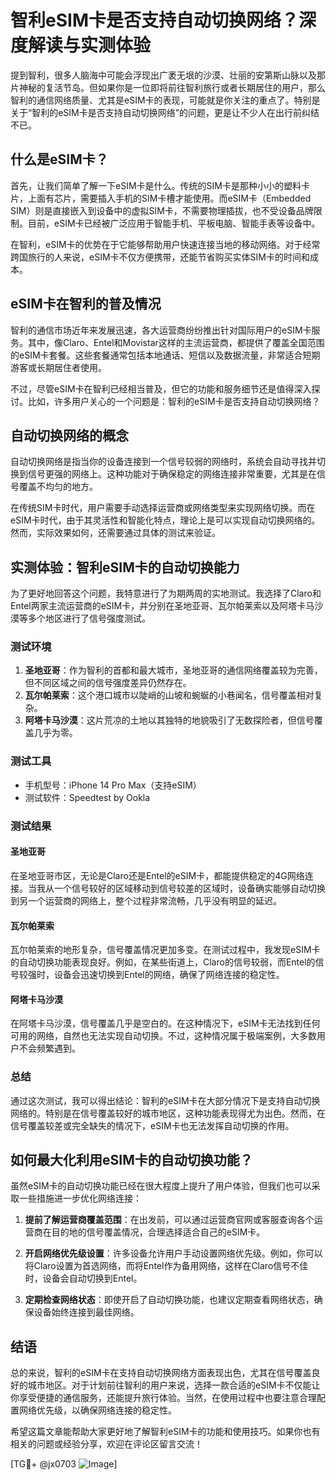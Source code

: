 # 智利eSIM卡是否支持自动切换网络？深度解读与实测体验

提到智利，很多人脑海中可能会浮现出广袤无垠的沙漠、壮丽的安第斯山脉以及那片神秘的复活节岛。但如果你是一位即将前往智利旅行或者长期居住的用户，那么智利的通信网络质量、尤其是eSIM卡的表现，可能就是你关注的重点了。特别是关于“智利的eSIM卡是否支持自动切换网络”的问题，更是让不少人在出行前纠结不已。

## 什么是eSIM卡？

首先，让我们简单了解一下eSIM卡是什么。传统的SIM卡是那种小小的塑料卡片，上面有芯片，需要插入手机的SIM卡槽才能使用。而eSIM卡（Embedded SIM）则是直接嵌入到设备中的虚拟SIM卡，不需要物理插拔，也不受设备品牌限制。目前，eSIM卡已经被广泛应用于智能手机、平板电脑、智能手表等设备中。

在智利，eSIM卡的优势在于它能够帮助用户快速连接当地的移动网络。对于经常跨国旅行的人来说，eSIM卡不仅方便携带，还能节省购买实体SIM卡的时间和成本。

## eSIM卡在智利的普及情况

智利的通信市场近年来发展迅速，各大运营商纷纷推出针对国际用户的eSIM卡服务。其中，像Claro、Entel和Movistar这样的主流运营商，都提供了覆盖全国范围的eSIM卡套餐。这些套餐通常包括本地通话、短信以及数据流量，非常适合短期游客或长期居住者使用。

不过，尽管eSIM卡在智利已经相当普及，但它的功能和服务细节还是值得深入探讨。比如，许多用户关心的一个问题是：智利的eSIM卡是否支持自动切换网络？

## 自动切换网络的概念

自动切换网络是指当你的设备连接到一个信号较弱的网络时，系统会自动寻找并切换到信号更强的网络上。这种功能对于确保稳定的网络连接非常重要，尤其是在信号覆盖不均匀的地方。

在传统SIM卡时代，用户需要手动选择运营商或网络类型来实现网络切换。而在eSIM卡时代，由于其灵活性和智能化特点，理论上是可以实现自动切换网络的。然而，实际效果如何，还需要通过具体的测试来验证。

## 实测体验：智利eSIM卡的自动切换能力

为了更好地回答这个问题，我特意进行了为期两周的实地测试。我选择了Claro和Entel两家主流运营商的eSIM卡，并分别在圣地亚哥、瓦尔帕莱索以及阿塔卡马沙漠等多个地区进行了信号强度测试。

### 测试环境

1. **圣地亚哥**：作为智利的首都和最大城市，圣地亚哥的通信网络覆盖较为完善，但不同区域之间的信号强度差异仍然存在。
2. **瓦尔帕莱索**：这个港口城市以陡峭的山坡和蜿蜒的小巷闻名，信号覆盖相对复杂。
3. **阿塔卡马沙漠**：这片荒凉的土地以其独特的地貌吸引了无数探险者，但信号覆盖几乎为零。

### 测试工具

- 手机型号：iPhone 14 Pro Max（支持eSIM）
- 测试软件：Speedtest by Ookla

### 测试结果

#### 圣地亚哥
在圣地亚哥市区，无论是Claro还是Entel的eSIM卡，都能提供稳定的4G网络连接。当我从一个信号较好的区域移动到信号较差的区域时，设备确实能够自动切换到另一个运营商的网络上，整个过程非常流畅，几乎没有明显的延迟。

#### 瓦尔帕莱索
瓦尔帕莱索的地形复杂，信号覆盖情况更加多变。在测试过程中，我发现eSIM卡的自动切换功能表现良好。例如，在某些街道上，Claro的信号较弱，而Entel的信号较强时，设备会迅速切换到Entel的网络，确保了网络连接的稳定性。

#### 阿塔卡马沙漠
在阿塔卡马沙漠，信号覆盖几乎是空白的。在这种情况下，eSIM卡无法找到任何可用的网络，自然也无法实现自动切换。不过，这种情况属于极端案例，大多数用户不会频繁遇到。

### 总结
通过这次测试，我可以得出结论：智利的eSIM卡在大部分情况下是支持自动切换网络的。特别是在信号覆盖较好的城市地区，这种功能表现得尤为出色。然而，在信号覆盖较差或完全缺失的情况下，eSIM卡也无法发挥自动切换的作用。

## 如何最大化利用eSIM卡的自动切换功能？

虽然eSIM卡的自动切换功能已经在很大程度上提升了用户体验，但我们也可以采取一些措施进一步优化网络连接：

1. **提前了解运营商覆盖范围**：在出发前，可以通过运营商官网或客服查询各个运营商在目的地的信号覆盖情况，合理选择适合自己的eSIM卡。
   
2. **开启网络优先级设置**：许多设备允许用户手动设置网络优先级。例如，你可以将Claro设置为首选网络，而将Entel作为备用网络，这样在Claro信号不佳时，设备会自动切换到Entel。

3. **定期检查网络状态**：即使开启了自动切换功能，也建议定期查看网络状态，确保设备始终连接到最佳网络。

## 结语

总的来说，智利的eSIM卡在支持自动切换网络方面表现出色，尤其在信号覆盖良好的城市地区。对于计划前往智利的用户来说，选择一款合适的eSIM卡不仅能让你享受便捷的通信服务，还能提升旅行体验。当然，在使用过程中也要注意合理配置网络优先级，以确保网络连接的稳定性。

希望这篇文章能帮助大家更好地了解智利eSIM卡的功能和使用技巧。如果你也有相关的问题或经验分享，欢迎在评论区留言交流！

[TG💪+ @jx0703 ![Image](https://github.com/user-attachments/assets/dbca1d08-cadb-493c-b0ec-ad6f7a83f270)]